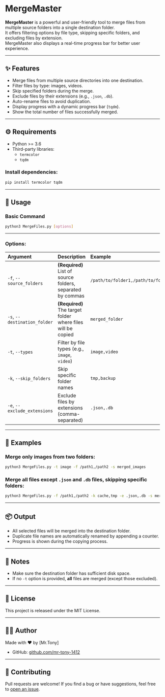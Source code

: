 
# MergeMaster

**MergeMaster** is a powerful and user-friendly tool to merge files from multiple source folders into a single destination folder.  
It offers filtering options by file type, skipping specific folders, and excluding files by extension.  
MergeMaster also displays a real-time progress bar for better user experience.

---

## ✨ Features

- Merge files from multiple source directories into one destination.
- Filter files by type: images, videos.
- Skip specified folders during the merge.
- Exclude files by their extensions (e.g., `.json`, `.db`).
- Auto-rename files to avoid duplication.
- Display progress with a dynamic progress bar (`tqdm`).
- Show the total number of files successfully merged.

---

## ⚙️ Requirements

- Python >= 3.6
- Third-party libraries:
  - `termcolor`
  - `tqdm`

### Install dependencies:

```bash
pip install termcolor tqdm
```

---

## 🚀 Usage

### Basic Command

```bash
python3 MergeFiles.py [options]
```

---

### Options:

| Argument | Description | Example |
|:-|:-|:-|
| `-f`, `--source_folders` | **(Required)** List of source folders, separated by commas | `/path/to/folder1,/path/to/folder2` |
| `-s`, `--destination_folder` | **(Required)** The target folder where files will be copied | `merged_folder` |
| `-t`, `--types` | Filter by file types (e.g., `image`, `video`) | `image,video` |
| `-k`, `--skip_folders` | Skip specific folder names | `tmp,backup` |
| `-e`, `--exclude_extensions` | Exclude files by extensions (comma-separated) | `.json,.db` |

---

## 🎯 Examples

### Merge only images from two folders:

```bash
python3 MergeFiles.py -t image -f /path1,/path2 -s merged_images
```

### Merge all files except `.json` and `.db` files, skipping specific folders:

```bash
python3 MergeFiles.py -f /path1,/path2 -k cache,tmp -e .json,.db -s merged_output
```

---

## 📦 Output

- All selected files will be merged into the destination folder.
- Duplicate file names are automatically renamed by appending a counter.
- Progress is shown during the copying process.

---

## 📌 Notes

- Make sure the destination folder has sufficient disk space.
- If no `-t` option is provided, **all** files are merged (except those excluded).

---

## 💬 License

This project is released under the MIT License.

---

## 👨‍💻 Author

Made with ❤️ by [Mr.Tony]

- GitHub: [github.com/mr-tony-1412](https://github.com/mr-tony-1412)

---

## 🤝 Contributing

Pull requests are welcome! If you find a bug or have suggestions, feel free to [open an issue](https://github.com/mr-tony-1412/MergeMaster/issues).

